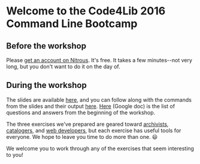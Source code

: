 # Welcome to the Code4Lib 2016 Command Line Bootcamp

## Before the workshop

Please [get an account on Nitrous](https://github.com/csheldonhess/c4l16-cli-workshop/blob/master/get_nitrous.md). It's free. It takes a few minutes--not very long, but you don't want to do it on the day of.

## During the workshop

The slides are available [here](http://bit.ly/c4l-cli-slides), and you can follow along with the commands from the slides and their output [here](https://github.com/csheldonhess/c4l16-cli-workshop/blob/master/command_line_basics.txt). [Here](https://docs.google.com/document/d/1V8T7kuOzOq6wY4T8tqNosE2YhbEPNgFEc585ED8-3Fk/edit?usp=sharing) (Google doc) is the list of questions and answers from the beginning of the workshop.

The three exercises we've prepared are geared toward [archivists](https://github.com/csheldonhess/c4l16-cli-workshop/tree/master/archiving-exercise/instructions.md), [catalogers](https://github.com/csheldonhess/c4l16-cli-workshop/tree/master/cataloging-exercise/instructions.md), and [web developers](https://github.com/csheldonhess/c4l16-cli-workshop/tree/master/webdev-exercise/instructions.md), but each exercise has useful tools for everyone. We hope to leave you time to do more than one. 😃 

We welcome you to work through any of the exercises that seem interesting to you!
